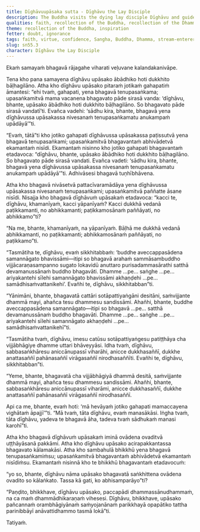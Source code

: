 ```yaml
---
title: Dīghāvuupāsaka sutta - Dīghāvu the Lay Disciple
description: The Buddha visits the dying lay disciple Dīghāvu and guides him to reflect on his solid foundation of faith and virtue (stream-entry), and then on deeper insights into impermanence. After his death, the Buddha declares him a wise non-returner, now bound for final Nibbāna.
qualities: faith, recollection of the Buddha, recollection of the Dhamma, recollection of the Sangha, ethical conduct, contentment, recognition of impermanence, recognition of unsatisfactoriness, recognition of not-self, giving up, dispassion, ending
theme: recollection of the Buddha, inspiration
fetter: doubt, ignorance
tags: faith, virtue, confidence, Sangha, Buddha, Dhamma, stream-enterer, Nibbāna, doubt, ignorance, sn, sn45-56, sn55
slug: sn55.3
character: Dīghāvu the Lay Disciple
---
```


Ekaṁ samayaṁ bhagavā rājagahe viharati veḷuvane kalandakanivāpe.

Tena kho pana samayena dīghāvu upāsako ābādhiko hoti dukkhito bāḷhagilāno. Atha kho dīghāvu upāsako pitaraṁ jotikaṁ gahapatiṁ āmantesi: “ehi tvaṁ, gahapati, yena bhagavā tenupasaṅkama; upasaṅkamitvā mama vacanena bhagavato pāde sirasā vanda: ‘dīghāvu, bhante, upāsako ābādhiko hoti dukkhito bāḷhagilāno. So bhagavato pāde sirasā vandatī’ti. Evañca vadehi: ‘sādhu kira, bhante, bhagavā yena dīghāvussa upāsakassa nivesanaṁ tenupasaṅkamatu anukampaṁ upādāyā’”ti.

“Evaṁ, tātā”ti kho jotiko gahapati dīghāvussa upāsakassa paṭissutvā yena bhagavā tenupasaṅkami; upasaṅkamitvā bhagavantaṁ abhivādetvā ekamantaṁ nisīdi. Ekamantaṁ nisinno kho jotiko gahapati bhagavantaṁ etadavoca: “dīghāvu, bhante, upāsako ābādhiko hoti dukkhito bāḷhagilāno. So bhagavato pāde sirasā vandati. Evañca vadeti: ‘sādhu kira, bhante, bhagavā yena dīghāvussa upāsakassa nivesanaṁ tenupasaṅkamatu anukampaṁ upādāyā’”ti. Adhivāsesi bhagavā tuṇhībhāvena.

Atha kho bhagavā nivāsetvā pattacīvaramādāya yena dīghāvussa upāsakassa nivesanaṁ tenupasaṅkami; upasaṅkamitvā paññatte āsane nisīdi. Nisajja kho bhagavā dīghāvuṁ upāsakaṁ etadavoca: “kacci te, dīghāvu, khamanīyaṁ, kacci yāpanīyaṁ? Kacci dukkhā vedanā paṭikkamanti, no abhikkamanti; paṭikkamosānaṁ paññāyati, no abhikkamo”ti?

“Na me, bhante, khamanīyaṁ, na yāpanīyaṁ. Bāḷhā me dukkhā vedanā abhikkamanti, no paṭikkamanti; abhikkamosānaṁ paññāyati, no paṭikkamo”ti.

“Tasmātiha te, dīghāvu, evaṁ sikkhitabbaṁ: ‘buddhe aveccappasādena samannāgato bhavissāmi—itipi so bhagavā arahaṁ sammāsambuddho vijjācaraṇasampanno sugato lokavidū anuttaro purisadammasārathi satthā devamanussānaṁ buddho bhagavāti. Dhamme …pe… saṅghe …pe… ariyakantehi sīlehi samannāgato bhavissāmi akhaṇḍehi …pe… samādhisaṁvattanikehi’. Evañhi te, dīghāvu, sikkhitabban”ti.

“Yānimāni, bhante, bhagavatā cattāri sotāpattiyaṅgāni desitāni, saṁvijjante dhammā mayi, ahañca tesu dhammesu sandissāmi. Ahañhi, bhante, buddhe aveccappasādena samannāgato—itipi so bhagavā …pe… satthā devamanussānaṁ buddho bhagavāti. Dhamme …pe… saṅghe …pe… ariyakantehi sīlehi samannāgato akhaṇḍehi …pe… samādhisaṁvattanikehī”ti.

“Tasmātiha tvaṁ, dīghāvu, imesu catūsu sotāpattiyaṅgesu patiṭṭhāya cha vijjābhāgiye dhamme uttari bhāveyyāsi. Idha tvaṁ, dīghāvu, sabbasaṅkhāresu aniccānupassī viharāhi, anicce dukkhasaññī, dukkhe anattasaññī pahānasaññī virāgasaññī nirodhasaññīti. Evañhi te, dīghāvu, sikkhitabban”ti.

“Yeme, bhante, bhagavatā cha vijjābhāgiyā dhammā desitā, saṁvijjante dhammā mayi, ahañca tesu dhammesu sandissāmi. Ahañhi, bhante, sabbasaṅkhāresu aniccānupassī viharāmi, anicce dukkhasaññī, dukkhe anattasaññī pahānasaññī virāgasaññī nirodhasaññī.

Api ca me, bhante, evaṁ hoti: ‘mā hevāyaṁ jotiko gahapati mamaccayena vighātaṁ āpajjī’”ti. “Mā tvaṁ, tāta dīghāvu, evaṁ manasākāsi. Iṅgha tvaṁ, tāta dīghāvu, yadeva te bhagavā āha, tadeva tvaṁ sādhukaṁ manasi karohī”ti.

Atha kho bhagavā dīghāvuṁ upāsakaṁ iminā ovādena ovaditvā uṭṭhāyāsanā pakkāmi. Atha kho dīghāvu upāsako acirapakkantassa bhagavato kālamakāsi. Atha kho sambahulā bhikkhū yena bhagavā tenupasaṅkamiṁsu; upasaṅkamitvā bhagavantaṁ abhivādetvā ekamantaṁ nisīdiṁsu. Ekamantaṁ nisinnā kho te bhikkhū bhagavantaṁ etadavocuṁ:

“yo so, bhante, dīghāvu nāma upāsako bhagavatā saṅkhittena ovādena ovadito so kālaṅkato. Tassa kā gati, ko abhisamparāyo”ti?

“Paṇḍito, bhikkhave, dīghāvu upāsako, paccapādi dhammassānudhammaṁ, na ca maṁ dhammādhikaraṇaṁ vihesesi. Dīghāvu, bhikkhave, upāsako pañcannaṁ orambhāgiyānaṁ saṁyojanānaṁ parikkhayā opapātiko tattha parinibbāyī anāvattidhammo tasmā lokā”ti.

Tatiyaṁ.
